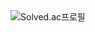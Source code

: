 <div align="center>
  Tech Stack<br>
  Tool<br>
  ![js](https://img.shields.io/badge/Flutter-02569B?style=for-the-badge&logo=flutter&logoColor=white)
  ![js](https://img.shields.io/badge/Unity-100000?style=for-the-badge&logo=unity&logoColor=white) <br>
  Language<br>
  ![js](https://img.shields.io/badge/Java-ED8B00?style=for-the-badge&logo=openjdk&logoColor=white)
  ![js](https://img.shields.io/badge/C%2B%2B-00599C?style=for-the-badge&logo=c%2B%2B&logoColor=white)
  
  [![Solved.ac프로필](http://mazassumnida.wtf/api/mini/generate_badge?boj=nov2pro)](https://solved.ac/nov2pro)
</div>
